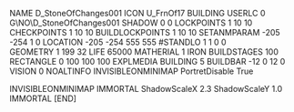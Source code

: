 NAME  D_StoneOfChanges001
ICON U_FrnOf17
BUILDING
USERLC 0 G\NO\D_StoneOfChanges001  SHADOW 0 0
LOCKPOINTS       1 10 10
CHECKPOINTS      1 10 10
BUILDLOCKPOINTS  1 10 10
SETANMPARAM -205 -254 1 0
LOCATION -205 -254 555 555
#STANDLO    1 1 0 0     
GEOMETRY 1 199 32
LIFE     65000
MATHERIAL 1 IRON
BUILDSTAGES 100
RECTANGLE    0 100 100 100
EXPLMEDIA BUILDING 5
BUILDBAR -12 0 12 0
VISION 0
NOALTINFO
INVISIBLEONMINIMAP
PortretDisable True

INVISIBLEONMINIMAP
IMMORTAL
ShadowScaleX 2.3
ShadowScaleY 1.0
IMMORTAL
[END]

